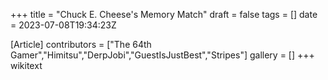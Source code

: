 +++
title = "Chuck E. Cheese's Memory Match"
draft = false
tags = []
date = 2023-07-08T19:34:23Z

[Article]
contributors = ["The 64th Gamer","Himitsu","DerpJobi","GuestIsJustBest","Stripes"]
gallery = []
+++
wikitext